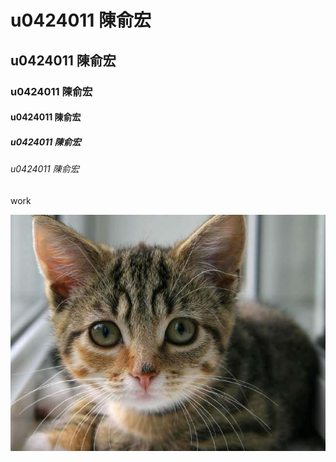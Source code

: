 # u0424011 陳俞宏
## u0424011 陳俞宏
### u0424011 陳俞宏
#### u0424011 陳俞宏
##### u0424011 陳俞宏
###### u0424011 陳俞宏

work

![](cat.jpg "貓")
